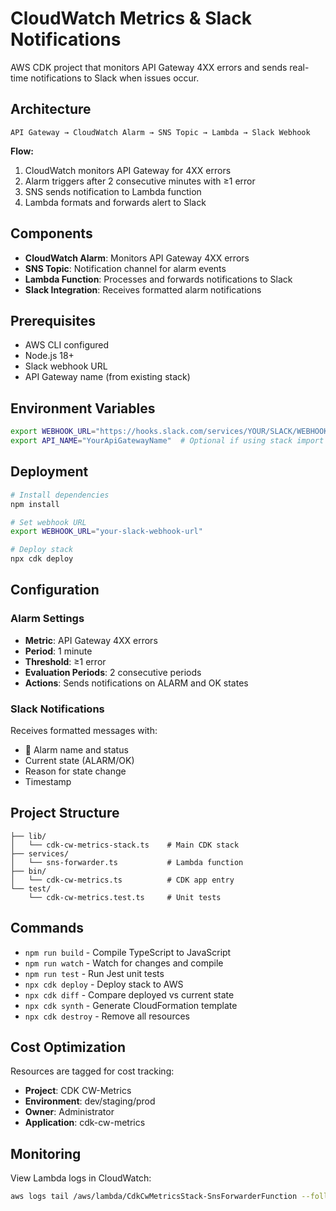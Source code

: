 # CloudWatch Metrics & Slack Notifications

AWS CDK project that monitors API Gateway 4XX errors and sends real-time notifications to Slack when issues occur.

## Architecture

```
API Gateway → CloudWatch Alarm → SNS Topic → Lambda → Slack Webhook
```

**Flow:**
1. CloudWatch monitors API Gateway for 4XX errors
2. Alarm triggers after 2 consecutive minutes with ≥1 error
3. SNS sends notification to Lambda function
4. Lambda formats and forwards alert to Slack

## Components

- **CloudWatch Alarm**: Monitors API Gateway 4XX errors
- **SNS Topic**: Notification channel for alarm events
- **Lambda Function**: Processes and forwards notifications to Slack
- **Slack Integration**: Receives formatted alarm notifications

## Prerequisites

- AWS CLI configured
- Node.js 18+
- Slack webhook URL
- API Gateway name (from existing stack)

## Environment Variables

```bash
export WEBHOOK_URL="https://hooks.slack.com/services/YOUR/SLACK/WEBHOOK"
export API_NAME="YourApiGatewayName"  # Optional if using stack import
```

## Deployment

```bash
# Install dependencies
npm install

# Set webhook URL
export WEBHOOK_URL="your-slack-webhook-url"

# Deploy stack
npx cdk deploy
```

## Configuration

### Alarm Settings
- **Metric**: API Gateway 4XX errors
- **Period**: 1 minute
- **Threshold**: ≥1 error
- **Evaluation Periods**: 2 consecutive periods
- **Actions**: Sends notifications on ALARM and OK states

### Slack Notifications
Receives formatted messages with:
- 🚨 Alarm name and status
- Current state (ALARM/OK)
- Reason for state change
- Timestamp

## Project Structure

```
├── lib/
│   └── cdk-cw-metrics-stack.ts    # Main CDK stack
├── services/
│   └── sns-forwarder.ts           # Lambda function
├── bin/
│   └── cdk-cw-metrics.ts          # CDK app entry
└── test/
    └── cdk-cw-metrics.test.ts     # Unit tests
```

## Commands

* `npm run build`   - Compile TypeScript to JavaScript
* `npm run watch`   - Watch for changes and compile
* `npm run test`    - Run Jest unit tests
* `npx cdk deploy`  - Deploy stack to AWS
* `npx cdk diff`    - Compare deployed vs current state
* `npx cdk synth`   - Generate CloudFormation template
* `npx cdk destroy` - Remove all resources

## Cost Optimization

Resources are tagged for cost tracking:
- **Project**: CDK CW-Metrics
- **Environment**: dev/staging/prod
- **Owner**: Administrator
- **Application**: cdk-cw-metrics

## Monitoring

View Lambda logs in CloudWatch:
```bash
aws logs tail /aws/lambda/CdkCwMetricsStack-SnsForwarderFunction --follow
```